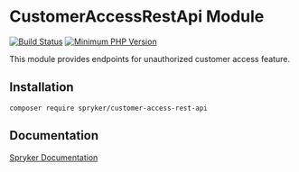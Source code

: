 # CustomerAccessRestApi Module
[![Build Status](https://travis-ci.org/spryker/customer-access-rest-api.svg)](https://travis-ci.org/spryker/customer-access-rest-api)
[![Minimum PHP Version](https://img.shields.io/badge/php-%3E%3D%207.3-8892BF.svg)](https://php.net/)

This module provides endpoints for unauthorized customer access feature.

## Installation

```
composer require spryker/customer-access-rest-api
```

## Documentation

[Spryker Documentation](https://documentation.spryker.com/module_guide/overview.htm)
